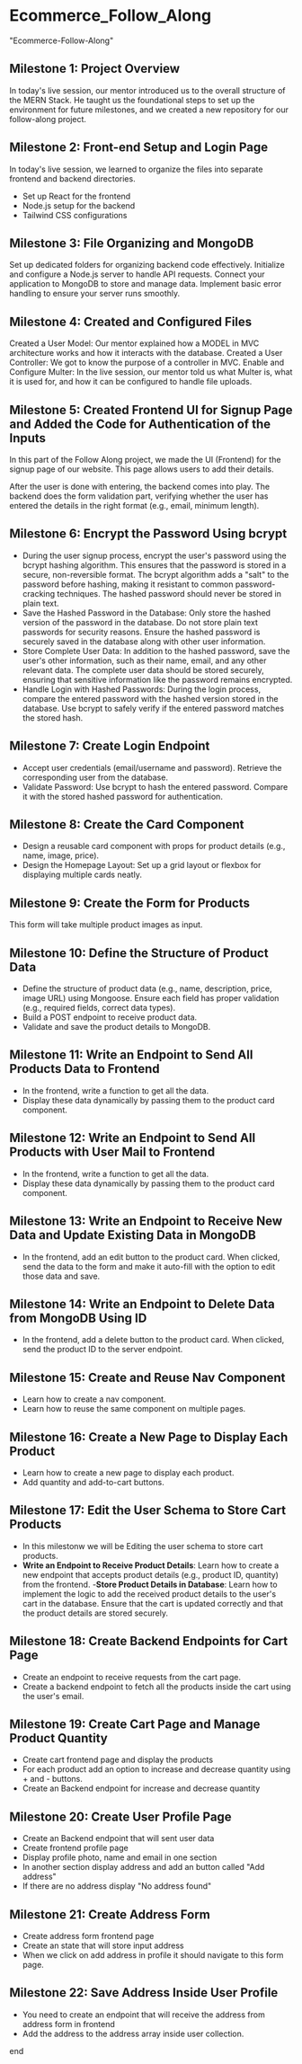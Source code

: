# Ecommerce_Follow_Along
"Ecommerce-Follow-Along"

## Milestone 1: Project Overview

In today's live session, our mentor introduced us to the overall structure of the MERN Stack. He taught us the foundational steps to set up the environment for future milestones, and we created a new repository for our follow-along project.

## Milestone 2: Front-end Setup and Login Page

In today's live session, we learned to organize the files into separate frontend and backend directories.

- Set up React for the frontend
- Node.js setup for the backend
- Tailwind CSS configurations


## Milestone 3: File Organizing and MongoDB

Set up dedicated folders for organizing backend code effectively. Initialize and configure a Node.js server to handle API requests. Connect your application to MongoDB to store and manage data. Implement basic error handling to ensure your server runs smoothly.

## Milestone 4: Created and Configured Files

Created a User Model: Our mentor explained how a MODEL in MVC architecture works and how it interacts with the database. Created a User Controller: We got to know the purpose of a controller in MVC. Enable and Configure Multer: In the live session, our mentor told us what Multer is, what it is used for, and how it can be configured to handle file uploads.

## Milestone 5: Created Frontend UI for Signup Page and Added the Code for Authentication of the Inputs

In this part of the Follow Along project, we made the UI (Frontend) for the signup page of our website. This page allows users to add their details.

After the user is done with entering, the backend comes into play. The backend does the form validation part, verifying whether the user has entered the details in the right format (e.g., email, minimum length).

## Milestone 6: Encrypt the Password Using bcrypt

- During the user signup process, encrypt the user's password using the bcrypt hashing algorithm. This ensures that the password is stored in a secure, non-reversible format. The bcrypt algorithm adds a "salt" to the password before hashing, making it resistant to common password-cracking techniques. The hashed password should never be stored in plain text.
- Save the Hashed Password in the Database: Only store the hashed version of the password in the database. Do not store plain text passwords for security reasons. Ensure the hashed password is securely saved in the database along with other user information.
- Store Complete User Data: In addition to the hashed password, save the user's other information, such as their name, email, and any other relevant data. The complete user data should be stored securely, ensuring that sensitive information like the password remains encrypted.
- Handle Login with Hashed Passwords: During the login process, compare the entered password with the hashed version stored in the database. Use bcrypt to safely verify if the entered password matches the stored hash.

## Milestone 7: Create Login Endpoint

- Accept user credentials (email/username and password). Retrieve the corresponding user from the database.
- Validate Password: Use bcrypt to hash the entered password. Compare it with the stored hashed password for authentication.

## Milestone 8: Create the Card Component

- Design a reusable card component with props for product details (e.g., name, image, price).
- Design the Homepage Layout: Set up a grid layout or flexbox for displaying multiple cards neatly.

## Milestone 9: Create the Form for Products

This form will take multiple product images as input.

## Milestone 10: Define the Structure of Product Data

- Define the structure of product data (e.g., name, description, price, image URL) using Mongoose. Ensure each field has proper validation (e.g., required fields, correct data types).
- Build a POST endpoint to receive product data.
- Validate and save the product details to MongoDB.

## Milestone 11: Write an Endpoint to Send All Products Data to Frontend

- In the frontend, write a function to get all the data.
- Display these data dynamically by passing them to the product card component.

## Milestone 12: Write an Endpoint to Send All Products with User Mail to Frontend

- In the frontend, write a function to get all the data.
- Display these data dynamically by passing them to the product card component.

## Milestone 13: Write an Endpoint to Receive New Data and Update Existing Data in MongoDB

- In the frontend, add an edit button to the product card. When clicked, send the data to the form and make it auto-fill with the option to edit those data and save.

## Milestone 14: Write an Endpoint to Delete Data from MongoDB Using ID

- In the frontend, add a delete button to the product card. When clicked, send the product ID to the server endpoint.

## Milestone 15: Create and Reuse Nav Component

- Learn how to create a nav component.
- Learn how to reuse the same component on multiple pages.

## Milestone 16: Create a New Page to Display Each Product

- Learn how to create a new page to display each product.
- Add quantity and add-to-cart buttons.


## Milestone 17: Edit the User Schema to Store Cart Products

- In this milestonw we will be Editing the user schema to store cart products.
- **Write an Endpoint to Receive Product Details**: Learn how to create a new endpoint that accepts
product details (e.g., product ID, quantity) from the frontend.
-**Store Product Details in Database**: Learn how to implement the logic to add the received product details to the user's cart in the database. Ensure that the cart is updated correctly and that the product details are stored securely.


## Milestone 18: Create Backend Endpoints for Cart Page

- Create an endpoint to receive requests from the cart page.
- Create a backend endpoint to fetch all the products inside the cart using the user's email.


## Milestone 19: Create Cart Page and Manage Product Quantity

- Create cart frontend page and display the products
- For each product add an option to increase and decrease quantity using + and - buttons.
- Create an Backend endpoint for increase and decrease quantity


## Milestone 20: Create User Profile Page


- Create an Backend endpoint that will sent user data
- Create frontend profile page
- Display profile photo, name and email in one section
- In another section display address and add an button called "Add address"
- If there are no address display "No address found"

## Milestone 21: Create Address Form

- Create address form frontend page
- Create an state that will store input address
- When we click on add address in profile it should navigate to this form page.

## Milestone 22: Save Address Inside User Profile

- You need to create an endpoint that will receive the address from address form in frontend
- Add the address to the address array inside user collection.























end